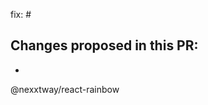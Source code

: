 <!-- Thanks so much for your PR, your contribution is appreciated! 🌈 -->

<!-- Please begin the title with `type: [ imperative message ]` -->

fix: #

## Changes proposed in this PR:
-

@nexxtway/react-rainbow

